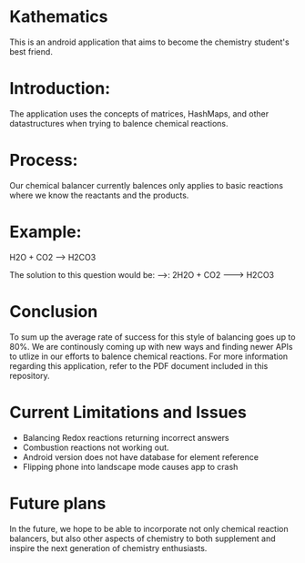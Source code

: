 # Kathematics
This is an android application that aims to become the chemistry student's best friend.

# Introduction:
The application uses the concepts of matrices, HashMaps, and other datastructures when trying to balence chemical reactions.

# Process:
Our chemical balancer currently balences only applies to basic reactions where we know the reactants and the products.
 
# Example:
 H2O + CO2 --> H2CO3

 The solution to this question would be:
 -->: 2H2O + CO2 ---> H2CO3

# Conclusion
To sum up the average rate of success for this style of balancing goes up to 80%. We are continously coming up with new ways and finding newer APIs to utlize in our efforts to balence chemical reactions. For more information regarding this application, refer to the PDF document included in this repository.

# Current Limitations and Issues
- Balancing Redox reactions returning incorrect answers
- Combustion reactions not working out.
- Android version does not have database for element reference
- Flipping phone into landscape mode causes app to crash

# Future plans
In the future, we hope to be able to incorporate not only chemical reaction balancers, but also other aspects of chemistry to both supplement and inspire the next generation of chemistry enthusiasts.
